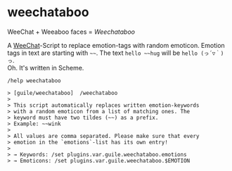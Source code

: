 # weechataboo
WeeChat + Weeaboo faces = *Weechataboo*

A [WeeChat](https://weechat.org/)-Script to replace emotion-tags with
random emoticon. Emotion tags in text are starting with `~~`. The text
`hello ~~hug` will be `hello (っ´▽｀)っ`. \
Oh. It's written in Scheme.

```
/help weechataboo

> [guile/weechataboo]  /weechataboo  
>
> This script automatically replaces written emotion-keywords
> with a random emoticon from a list of matching ones. The
> keyword must have two tildes (~~) as a prefix.
> Example: ~~wink
>
> All values are comma separated. Please make sure that every
> emotion in the `emotions`-list has its own entry!
>
> → Keywords: /set plugins.var.guile.weechataboo.emotions
> → Emoticons: /set plugins.var.guile.weechataboo.$EMOTION
```
